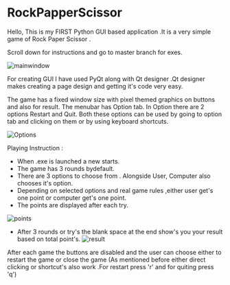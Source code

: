 # RockPapperScissor
Hello,
This is my FIRST Python GUI based application .It is a very simple game of Rock Paper Scissor .

Scroll down for instructions and go to master branch for exes.

![mainwindow](https://user-images.githubusercontent.com/108187933/177034652-7b2c7776-2946-4360-9925-8e7c09d67059.JPG)

For creating GUI I have used PyQt along with Qt designer .Qt designer makes creating a page design and getting it's code very easy.

The game has a fixed window size with pixel themed graphics on buttons and also for result.
The menubar has Option tab. In Option there are 2 options Restart and Quit. Both these options can be used by going to option tab and clicking on them or by using keyboard shortcuts.

![Options](https://user-images.githubusercontent.com/108187933/177034974-fbff98e9-a94d-4ca4-b59f-c6413bf626f7.JPG)

Playing Instruction :
- When .exe is launched a new starts.
- The game has 3 rounds bydefault.
- There  are 3 options to choose from . Alongside User, Computer also chooses it's option.
- Depending on selected options and real game rules ,either user get's one point or computer get's one point.
- The points are displayed after each try.

![points](https://user-images.githubusercontent.com/108187933/177035112-8db8bf3e-b657-4880-a939-41fbcb654908.JPG)
- After 3 rounds or try's the blank space at the end show's you your result based on total point's.
![result](https://user-images.githubusercontent.com/108187933/177035170-9abbb62c-3c8a-4268-8940-ba3f0225ca4b.JPG)


After each game the buttons are disabled and the user can choose either to restart the game or close the game
(As mentioned before either direct clicking or shortcut's also work .For restart press 'r' and for quiting press 'q')

